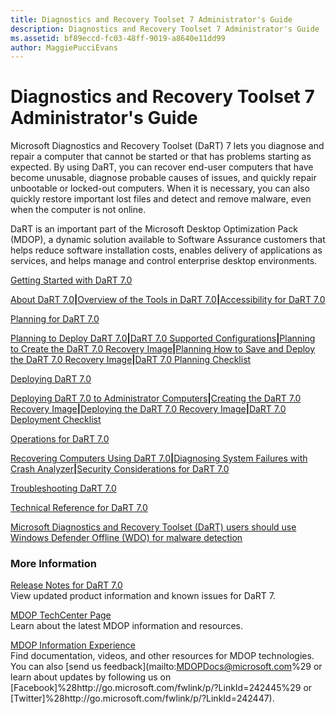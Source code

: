 ```yaml
---
title: Diagnostics and Recovery Toolset 7 Administrator's Guide
description: Diagnostics and Recovery Toolset 7 Administrator's Guide
ms.assetid: bf89eccd-fc03-48ff-9019-a8640e11dd99
author: MaggiePucciEvans
---
```


# Diagnostics and Recovery Toolset 7 Administrator's Guide


Microsoft Diagnostics and Recovery Toolset (DaRT) 7 lets you diagnose and repair a computer that cannot be started or that has problems starting as expected. By using DaRT, you can recover end-user computers that have become unusable, diagnose probable causes of issues, and quickly repair unbootable or locked-out computers. When it is necessary, you can also quickly restore important lost files and detect and remove malware, even when the computer is not online.

DaRT is an important part of the Microsoft Desktop Optimization Pack (MDOP), a dynamic solution available to Software Assurance customers that helps reduce software installation costs, enables delivery of applications as services, and helps manage and control enterprise desktop environments.

<a href="" id="getting-started-with-dart-7-0"></a>[Getting Started with DaRT 7.0](getting-started-with-dart-70-new-ia.md)  

[About DaRT 7.0](about-dart-70-new-ia.md)**|**[Overview of the Tools in DaRT 7.0](overview-of-the-tools-in-dart-70-new-ia.md)**|**[Accessibility for DaRT 7.0](accessibility-for-dart-70.md)

<a href="" id="planning-for-dart-7-0"></a>[Planning for DaRT 7.0](planning-for-dart-70-new-ia.md)  

[Planning to Deploy DaRT 7.0](planning-to-deploy-dart-70.md)**|**[DaRT 7.0 Supported Configurations](dart-70-supported-configurations-dart-7.md)**|**[Planning to Create the DaRT 7.0 Recovery Image](planning-to-create-the-dart-70-recovery-image.md)**|**[Planning How to Save and Deploy the DaRT 7.0 Recovery Image](planning-how-to-save-and-deploy-the-dart-70-recovery-image.md)**|**[DaRT 7.0 Planning Checklist](dart-70-planning-checklist-dart-7.md)

<a href="" id="deploying-dart-7-0"></a>[Deploying DaRT 7.0](deploying-dart-70-new-ia.md)  

[Deploying DaRT 7.0 to Administrator Computers](deploying-dart-70-to-administrator-computers-dart-7.md)**|**[Creating the DaRT 7.0 Recovery Image](creating-the-dart-70-recovery-image-dart-7.md)**|**[Deploying the DaRT 7.0 Recovery Image](deploying-the-dart-70-recovery-image-dart-7.md)**|**[DaRT 7.0 Deployment Checklist](dart-70-deployment-checklist-dart-7.md)

<a href="" id="operations-for-dart-7-0"></a>[Operations for DaRT 7.0](operations-for-dart-70-new-ia.md)  

[Recovering Computers Using DaRT 7.0](recovering-computers-using-dart-70-dart-7.md)**|**[Diagnosing System Failures with Crash Analyzer](diagnosing-system-failures-with-crash-analyzer--dart-7.md)**|**[Security Considerations for DaRT 7.0](security-considerations-for-dart-70-dart-7.md)

<a href="" id="troubleshooting-dart-7-0"></a>[Troubleshooting DaRT 7.0](troubleshooting-dart-70-new-ia.md)  

<a href="" id="technical-reference-for-dart-7-0"></a>[Technical Reference for DaRT 7.0](technical-reference-for-dart-70-new-ia.md)  

[Microsoft Diagnostics and Recovery Toolset (DaRT) users should use Windows Defender Offline (WDO) for malware detection](59678283-4b44-4d02-ba8f-0e7315efd5d1)

### More Information

<a href="" id="release-notes-for-dart-7-0"></a>[Release Notes for DaRT 7.0](release-notes-for-dart-70-new-ia.md)  
View updated product information and known issues for DaRT 7.

<a href="" id="mdop-techcenter-page"></a>[MDOP TechCenter Page](http://go.microsoft.com/fwlink/p/?LinkId=225286)  
Learn about the latest MDOP information and resources.

<a href="" id="mdop-information-experience"></a>[MDOP Information Experience](http://go.microsoft.com/fwlink/p/?LinkId=236032)  
Find documentation, videos, and other resources for MDOP technologies. You can also [send us feedback](mailto:MDOPDocs@microsoft.com%29 or learn about updates by following us on [Facebook]%28http://go.microsoft.com/fwlink/p/?LinkId=242445%29 or [Twitter]%28http://go.microsoft.com/fwlink/p/?LinkId=242447).

 

 






